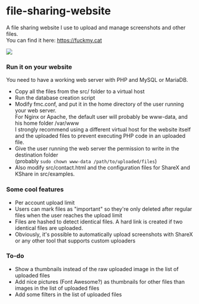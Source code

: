 # file-sharing-website
A file sharing website I use to upload and manage screenshots and other files.  
You can find it here: https://fuckmy.cat  
 
<img src="https://letme.fuckmy.cat/OewTl.png">

### Run it on your website
You need to have a working web server with PHP and MySQL or MariaDB.
* Copy all the files from the src/ folder to a virtual host
* Run the database creation script
* Modify fmc.conf, and put it in the home directory of the user running your web server.  
  For Nginx or Apache, the  default user will probably be www-data, and his home folder /var/www  
  I strongly recommend using a different virtual host for the website itself and the uploaded files to prevent executing PHP code in an uploaded file.  
* Give the user running the web server the permission to write in the destination folder  
  (probably ` sudo chown www-data /path/to/uploaded/files `)
* Also modify src/contact.html and the configuration files for ShareX and KShare in src/examples.

### Some cool features
* Per account upload limit
* Users can mark files as "important" so they're only deleted after regular files when the user reaches the upload limit  
* Files are hashed to detect identical files. A hard link is created if two identical files are uploaded.
* Obviously, it's possible to automatically upload screenshots with ShareX or any other tool that supports custom uploaders

### To-do
* Show a thumbnails instead of the raw uploaded image in the list of uploaded files
* Add nice pictures (Font Awesome?) as thumbnails for other files than images in the list of uploaded files
* Add some filters in the list of uploaded files
